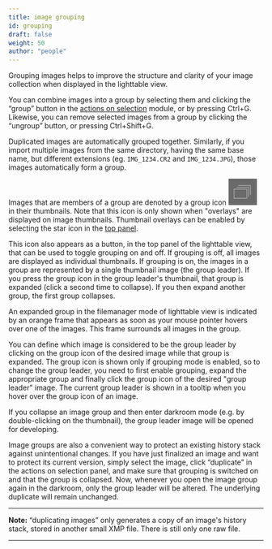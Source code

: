 ```yaml
---
title: image grouping
id: grouping
draft: false
weight: 50
author: "people"
---
```


Grouping images helps to improve the structure and clarity of your image collection when displayed in the lighttable view.

You can combine images into a group by selecting them and clicking the “group” button in the [actions on selection](../../../module-reference/utility-modules/lighttable/selected-image.md) module, or by pressing Ctrl+G. Likewise, you can remove selected images from a group by clicking the “ungroup” button, or pressing Ctrl+Shift+G. 

Duplicated images are automatically grouped together. Similarly, if you import multiple images from the same directory, having the same base name, but different extensions (eg. `IMG_1234.CR2` and `IMG_1234.JPG`), those images automatically form a group.

Images that are members of a group are denoted by a group icon ![top panel_grouping icon](./grouping/top-panel_grouping.png#icon) in their thumbnails. Note that this icon is only shown when "overlays" are displayed on image thumbnails. Thumbnail overlays can be enabled by selecting the star icon in the [top panel](../../overview/user-interface/top-panel.md).

This icon also appears as a button, in the top panel of the lighttable view, that can be used to toggle grouping on and off. If grouping is off, all images are displayed as individual thumbnails. If grouping is on, the images in a group are represented by a single thumbnail image (the group leader). If you press the group icon in the group leader's thumbnail, that group is expanded (click a second time to collapse). If you then expand another group, the first group collapses. 

An expanded group in the filemanager mode of lighttable view is indicated by an orange frame that appears as soon as your mouse pointer hovers over one of the images. This frame surrounds all images in the group.

You can define which image is considered to be the group leader by clicking on the group icon of the desired image while that group is expanded. The group icon is shown only if grouping mode is enabled, so to change the group leader, you need to first enable grouping, expand the appropriate group and finally click the group icon of the desired "group leader" image. The current group leader is shown in a tooltip when you hover over the group icon of an image.

If you collapse an image group and then enter darkroom mode (e.g. by double-clicking on the thumbnail), the group leader image will be opened for developing.

Image groups are also a convenient way to protect an existing history stack against unintentional changes. If you have just finalized an image and want to protect its current version, simply select the image, click “duplicate” in the actions on selection panel, and make sure that grouping is switched on and that the group is collapsed. Now, whenever you open the image group again in the darkroom, only the group leader will be altered. The underlying duplicate will remain unchanged.

---

**Note:** “duplicating images” only generates a copy of an image's history stack, stored in another small XMP file. There is still only one raw file.

---
